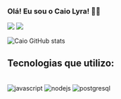 ### Olá! Eu sou o Caio Lyra!  👋🏾



<div>

  <a href = "mailto:caiolyra1@hotmail.com"><img src="https://img.shields.io/badge/-Gmail-%23333?style=for-the-badge&logo=gmail&logoColor=white" target="_blank"></a>
  <a href="https://www.linkedin.com/in/caio-lyra-218216140/" target="_blank"><img src="https://img.shields.io/badge/-LinkedIn-%230077B5?style=for-the-badge&logo=linkedin&logoColor=white" target="_blank"></a> 
  
</div>


![Caio GitHub stats](https://github-readme-stats.vercel.app/api?username=CaioLyra71&theme=dracula&icons=true)




## Tecnologias que utilizo:

<div style="display: inline_block"><br>
  <img align="center" alt="javascript"  src="https://img.shields.io/badge/JavaScript-323330?style=for-the-badge&logo=javascript&logoColor=F7DF1E">
  <img align="center" alt="nodejs"  src="https://img.shields.io/badge/Node.js-43853D?style=for-the-badge&logo=node.js&logoColor=white">
   <img align="center" alt="postgresql"  src="https://img.shields.io/badge/PostgreSQL-316192?style=for-the-badge&logo=postgresql&logoColor=white">

</div>
